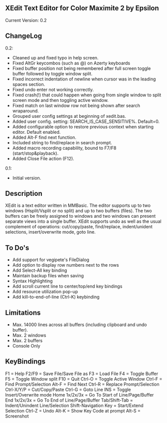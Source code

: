 XEdit Text Editor for Color Maximite 2 by Epsilon
-------------------------------------------------
Current Version: 0.2

ChangeLog
---------
0.2:
- Cleaned up and fixed typo in help screen.
- Fixed AltGr keycombos (such as @) on Azerty keyboards
- Fixed buffer position not being remembered after full screen toggle buffer followed by toggle
  window split.
- Fixed incorrect indentation of newline when cursor was in the leading spaces section.
- Fixed undo enter not working correctly.
- Fixed crash(!) that could happen when going from single window to split screen mode and 
  then toggling active window.
- Fixed match on last window row not being shown after search wraparound.
- Grouped user config settings at beginning of xedit.bas.
- Added user config. setting: SEARCH_IS_CASE_SENSITIVE%. Default=0. 
- Added configurable option to restore previous context when starting editor. Default enabled.
- Added Alt-F find next function.
- Included string to find/replace in search prompt.
- Added macro recording capability, bound to F7/F8 (start/stop&playback).
- Added Close File action (F12).

0.1:
- Initial version.

Description
-----------
XEdit is a text editor written in MMBasic. The editor supports up to two windows (Hsplit/Vsplit
or no split) and up to two buffers (files). The two buffers can be freely assigned to 
windows and two windows can present separate views into a single buffer.
XEdit supports undo as well as the usual complement of operations: cut/copy/paste, find/replace,
indent/unident selections, insert/overwrite mode, goto line.

To Do's
-------
- Add support for vegipete's FileDialog
- Add option to display row numbers next to the rows
- Add Select-All key binding
- Maintain backup files when saving
- Syntax Highlighting
- Add scroll current line to center/top/end key bindings
- Add resource utilization pop-up
- Add kill-to-end-of-line (Ctrl-K) keybinding

Limitations
-----------
- Max. 14000 lines across all buffers (including clipboard and undo buffer).
- Max. 2 windows
- Max. 2 buffers
- Console Only

KeyBindings
-----------
F1         = Help
F2/F9      = Save File/Save File as
F3         = Load File
F4         = Toggle Buffer
F5         = Toggle Window split
F10        = Quit
Ctrl-O     = Toggle Active Window
Ctrl-F     = Find Prompt/Selection
Alt-F      = Find Next
Ctrl-R     = Replace Prompt/Selection
Ctrl-X/Y/P = Cut/Copy/Paste
Ctrl-G     = Goto Line
INS        = Toggle Insert/Overwrite mode
Home 1x/2x/3x = Go To Start of Line/Page/Buffer
End 1x/2x/3x = Go To End of Line/Page/Buffer
Tab/Shift-Tab = Indent/Unindent Line/Selection
Shift-Navigation Key = Start/Extend Selection
Ctrl-Z     = Undo
Alt-K      = Show Key Code at prompt
Alt-S      = Screenshot


                    